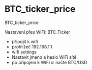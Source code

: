 # BTC_ticker_price
BTC_ticker_price

Nastavení přes WiFi: BTC_Ticker
- připojit k wifi
- prohlížeč 192.168.1.1
- wifi settings
- Nastavit jmeno a heslo WiFi sítě
- po připojení k WiFi si načte BTC/USD
